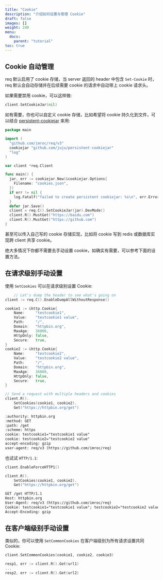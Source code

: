 ```yaml
---
title: "Cookie"
description: "介绍如何设置与管理 Cookie"
draft: false
images: []
weight: 240
menu:
  docs:
    parent: "tutorial"
toc: true
---
```


## Cookie 自动管理

req 默认启用了 cookie 存储，当 server 返回的 header 中包含 `Set-Cookie` 时，req 默认会自动存储并在后续需要 cookie 的请求中自动带上 cookie 请求头。

如果需要禁用 cookie，可以这样做:

```go
client.SetCookieJar(nil)
```

如有需要，你也可以自定义 cookie 存储，比如希望将 cookie 持久化到文件，可以结合 [persistent-cookiejar](https://github.com/juju/persistent-cookiejar) 来用:

```go
package main

import (
  "github.com/imroc/req/v3"
  cookiejar "github.com/juju/persistent-cookiejar"
  "log"
)

var client *req.Client

func main() {
  jar, err := cookiejar.New(&cookiejar.Options{
    Filename: "cookies.json",
  })
  if err != nil {
    log.Fatalf("failed to create persistent cookiejar: %s\n", err.Error())
  }
  defer jar.Save()
  client = req.C().SetCookieJar(jar).DevMode()
  client.R().MustGet("https://baidu.com")
  client.R().MustGet("https://github.com")
}
```

甚至可以传入自己写的 cookie 存储实现，比如将 cookie 写到 redis 或数据库实现跨 client 共享 cookie。

绝大多情况下你都不需要去手动设置 cookie，如确实有需要，可以参考下面的设置方法。

## 在请求级别手动设置

使用 `SetCookies` 可以在请求级别设置 Cookie:

```go
	// Let's dump the header to see what's going on
client := req.C().EnableDumpAllWithoutResponse()

cookie1 := &http.Cookie{
    Name:     "testcookie1",
    Value:    "testcookie1 value",
    Path:     "/",
    Domain:   "httpbin.org",
    MaxAge:   36000,
    HttpOnly: false,
    Secure:   true,
}
cookie2 := &http.Cookie{
    Name:     "testcookie2",
    Value:    "testcookie2 value",
    Path:     "/",
    Domain:   "httpbin.org",
    MaxAge:   36000,
    HttpOnly: false,
    Secure:   true,
}

// Send a request with multiple headers and cookies
client.R().
    SetCookies(cookie1, cookie2).
    Get("https://httpbin.org/get")

```

```txt
:authority: httpbin.org
:method: GET
:path: /get
:scheme: https
cookie: testcookie1="testcookie1 value"
cookie: testcookie2="testcookie2 value"
accept-encoding: gzip
user-agent: req/v3 (https://github.com/imroc/req)
```

也试试 `HTTP/1.1`:

```go
client.EnableForceHTTP1()

client.R().
    SetCookies(cookie1, cookie2).
    Get("https://httpbin.org/get")
```

```txt
GET /get HTTP/1.1
Host: httpbin.org
User-Agent: req/v3 (https://github.com/imroc/req)
Cookie: testcookie1="testcookie1 value"; testcookie2="testcookie2 value"
Accept-Encoding: gzip
```

## 在客户端级别手动设置

类似的，你可以使用 `SetCommonCookies` 在客户端级别为所有请求设置共同 Cookie:

```go
client.SetCommonCookies(cookie1, cookie2, cookie3)

resp1, err := client.R().Get(url1)
...
resp2, err := client.R().Get(url2)
```
